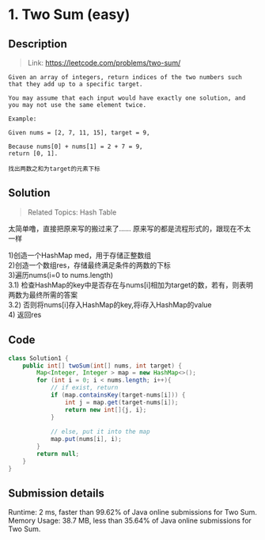 # 1. Two Sum (easy)

## Description
> Link: https://leetcode.com/problems/two-sum/

```
Given an array of integers, return indices of the two numbers such that they add up to a specific target.

You may assume that each input would have exactly one solution, and you may not use the same element twice.

Example:

Given nums = [2, 7, 11, 15], target = 9,

Because nums[0] + nums[1] = 2 + 7 = 9,
return [0, 1].

找出两数之和为target的元素下标

```


## Solution

> Related Topics: Hash Table

太简单噜，直接把原来写的搬过来了…… 原来写的都是流程形式的，跟现在不太一样

1)创造一个HashMap med，用于存储正整数组<br>
2)创造一个数组res，存储最终满足条件的两数的下标<br>
3)遍历nums(i=0 to nums.length)<br>
3.1) 检查HashMap的key中是否存在与nums[i]相加为target的数，若有，则表明两数为最终所需的答案<br>
3.2) 否则将nums[i]存入HashMap的key,将i存入HashMap的value<br>
4) 返回res<br>


## Code

```java
class Solution1 {
    public int[] twoSum(int[] nums, int target) {
        Map<Integer, Integer > map = new HashMap<>();
        for (int i = 0; i < nums.length; i++){
            // if exist, return
            if (map.containsKey(target-nums[i])) {
                int j = map.get(target-nums[i]);
                return new int[]{j, i};
            }
                
            // else, put it into the map
            map.put(nums[i], i);
        }
        return null;
    }
}
```

## Submission details
Runtime: 2 ms, faster than 99.62% of Java online submissions for Two Sum.<br>
Memory Usage: 38.7 MB, less than 35.64% of Java online submissions for Two Sum.

